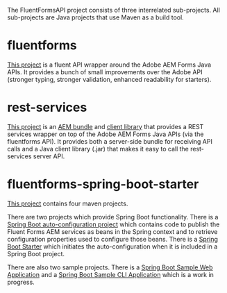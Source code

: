 The FluentFormsAPI project consists of three interrelated sub-projects.  All 
sub-projects are Java projects that use Maven as a build tool.

# fluentforms
[This project](https://github.com/4PointSolutions/FluentFormsAPI/tree/master/fluentforms) is a 
fluent API wrapper around the Adobe AEM Forms Java APIs.  It provides a bunch of small 
improvements over the Adobe API (stronger typing, stronger validation, enhanced readability 
for starters).

# rest-services
[This project](https://github.com/4PointSolutions/FluentFormsAPI/tree/master/rest-services) is 
an [AEM bundle](https://github.com/4PointSolutions/FluentFormsAPI/tree/master/rest-services/rest-services.server) and [client library](https://github.com/4PointSolutions/FluentFormsAPI/tree/master/rest-services/rest-services.client) that provides a REST services wrapper 
on top of the Adobe AEM Forms Java APIs (via the fluentforms API).  It provides both a 
server-side bundle for receiving 
API calls and a Java client library (.jar) that makes it easy to call the rest-services 
server API.

# fluentforms-spring-boot-starter
[This project](https://github.com/4PointSolutions/FluentFormsAPI/tree/master/spring) contains 
four maven projects.  

There are two projects which provide Spring Boot functionality.  There is a [Spring Boot auto-configuration project](https://github.com/4PointSolutions/FluentFormsAPI/tree/master/spring/fluentforms-spring-boot-autoconfigure) which 
contains code to publish the Fluent Forms AEM services as beans in the Spring context and to 
retrieve configuration properties used to configure those beans.  There is a 
[Spring Boot Starter](https://github.com/4PointSolutions/FluentFormsAPI/tree/master/spring/fluentforms-spring-boot-starter) 
which initiates the auto-configuration when it is included in a Spring Boot project.

There are also two sample projects.  There is a [Spring Boot Sample Web Application](https://github.com/4PointSolutions/FluentFormsAPI/tree/master/spring/fluentforms-sample-web-app) 
and a [Spring Boot Sample CLI Application](https://github.com/4PointSolutions/FluentFormsAPI/tree/master/spring/fluentforms-sample-cli-app) 
which is a work in progress.

